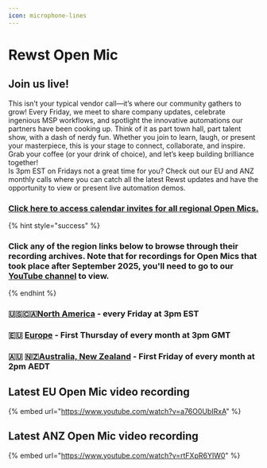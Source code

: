 ```yaml
---
icon: microphone-lines
---
```


# Rewst Open Mic

## **Join us live!**

This isn’t your typical vendor call—it’s where our community gathers to grow! Every Friday, we meet to share company updates, celebrate ingenious MSP workflows, and spotlight the innovative automations our partners have been cooking up. Think of it as part town hall, part talent show, with a dash of nerdy fun. Whether you join to learn, laugh, or present your masterpiece, this is your stage to connect, collaborate, and inspire. Grab your coffee (or your drink of choice), and let’s keep building brilliance together!\
Is 3pm EST on Fridays not a great time for you? Check out our EU and ANZ monthly calls where you can catch all the latest Rewst updates and have the opportunity to view or present live automation demos.

### [Click here to access calendar invites for all regional Open Mics.](https://go.rew.st/open-mic?hs_preview=BFeQDWBI-187816500244)

{% hint style="success" %}
### Click any of the region links below to browse through their recording archives. Note that for recordings for Open Mics that took place after September 2025, you'll need to go to our [YouTube channel](https://www.youtube.com/playlist?list=PLDWjfoX6CSp9BQnZKRRjnt4wJtQjdLJch) to view.
{% endhint %}

### 🇺🇸🇨🇦[North America](roc-open-mics-north-america/) - every Friday at 3pm EST

### 🇪🇺 [Europe](roc-open-mics-europe/) - First Thursday of every month at 3pm GMT

### 🇦🇺 🇳🇿[Australia, New Zealand](roc-open-mics-oceania/) - First Friday of every month at 2pm AEDT

## Latest EU Open Mic video recording

{% embed url="https://www.youtube.com/watch?v=a76O0UbIRxA" %}

## Latest ANZ Open Mic video recording

{% embed url="https://www.youtube.com/watch?v=rtFXpR6YIW0" %}

